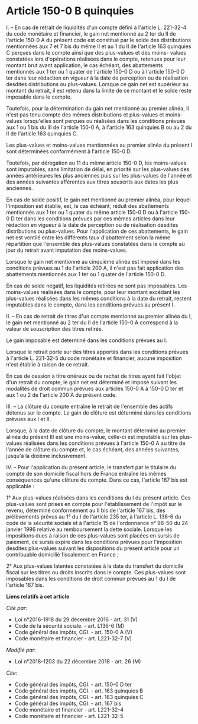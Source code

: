 # Article 150-0 B quinquies

I. – En cas de retrait de liquidités d'un compte défini à l'article L. 221-32-4 du code monétaire et financier, le gain net
mentionné au 2 ter du II de l'article 150-0 A du présent code est constitué par le solde des distributions mentionnées aux 7
et 7 bis du même II et au 1 du II de l'article 163 quinquies C perçues dans le compte ainsi que des plus-values et des moins-
values constatées lors d'opérations réalisées dans le compte, retenues pour leur montant brut avant application, le cas
échéant, des abattements mentionnés aux 1 ter ou 1 quater de l'article 150-0 D ou à l'article 150-0 D ter dans leur rédaction
en vigueur à la date de perception ou de réalisation desdites distributions ou plus-values. Lorsque ce gain net est supérieur
au montant du retrait, il est retenu dans la limite de ce montant et le solde reste imposable dans le compte.

Toutefois, pour la détermination du gain net mentionné au premier alinéa, il n'est pas tenu compte des mêmes distributions et
plus-values et moins-values lorsqu'elles sont perçues ou réalisées dans les conditions prévues aux 1 ou 1 bis du III de
l'article 150-0 A, à l'article 163 quinquies B ou au 2 du II de l'article 163 quinquies C.

Les plus-values et moins-values mentionnées au premier alinéa du présent I sont déterminées conformément à l'article 150-0 D.

Toutefois, par dérogation au 11 du même article 150-0 D, les moins-values sont imputables, sans limitation de délai, en
priorité sur les plus-values des années antérieures les plus anciennes puis sur les plus-values de l'année et des années
suivantes afférentes aux titres souscrits aux dates les plus anciennes.

En cas de solde positif, le gain net mentionné au premier alinéa, pour lequel l'imposition est établie, est, le cas échéant,
réduit des abattements mentionnés aux 1 ter ou 1 quater du même article 150-0 D ou à l'article 150-0 D ter dans les
conditions prévues par ces mêmes articles dans leur rédaction en vigueur à la date de perception ou de réalisation desdites
distributions ou plus-values. Pour l'application de ces abattements, le gain net est ventilé entre les différents taux
d'abattement selon la même répartition que l'ensemble des plus-values constatées dans le compte au jour du retrait avant
imputation des moins-values.

Lorsque le gain net mentionné au cinquième alinéa est imposé dans les conditions prévues au 1 de l'article 200 A, il n'est
pas fait application des abattements mentionnés aux 1 ter ou 1 quater de l'article 150-0 D.

En cas de solde négatif, les liquidités retirées ne sont pas imposables. Les moins-values réalisées dans le compte, pour leur
montant excédant les plus-values réalisées dans les mêmes conditions à la date du retrait, restent imputables dans le compte,
dans les conditions prévues au présent I.

II. – En cas de retrait de titres d'un compte mentionné au premier alinéa du I, le gain net mentionné au 2 ter du II de
l'article 150-0 A correspond à la valeur de souscription des titres retirés.

Le gain imposable est déterminé dans les conditions prévues au I.

Lorsque le retrait porte sur des titres apportés dans les conditions prévues à l'article L. 221-32-5 du code monétaire et
financier, aucune imposition n'est établie à raison de ce retrait.

En cas de cession à titre onéreux ou de rachat de titres ayant fait l'objet d'un retrait du compte, le gain net est déterminé
et imposé suivant les modalités de droit commun prévues aux articles 150-0 A à 150-0 D ter et aux 1 ou 2 de l'article 200 A
du présent code.

III. – La clôture du compte entraîne le retrait de l'ensemble des actifs détenus sur le compte. Le gain de clôture est
déterminé dans les conditions prévues aux I et II.

Lorsque, à la date de clôture du compte, le montant déterminé au premier alinéa du présent III est une moins-value, celle-ci
est imputable sur les plus-values réalisées dans les conditions prévues à l'article 150-0 A au titre de l'année de clôture du
compte et, le cas échéant, des années suivantes, jusqu'à la dixième inclusivement.

IV. – Pour l'application du présent article, le transfert par le titulaire du compte de son domicile fiscal hors de France
entraîne les mêmes conséquences qu'une clôture du compte. Dans ce cas, l'article 167 bis est applicable :

1° Aux plus-values réalisées dans les conditions du I du présent article. Ces plus-values sont prises en compte pour
l'établissement de l'impôt sur le revenu, déterminé conformément au II bis de l'article 167 bis, des prélèvements prévus au
1° du I de l'article 235 ter, à l'article L. 136-6 du code de la sécurité sociale et à l'article 15 de l'ordonnance n° 96-50
du 24 janvier 1996 relative au remboursement la dette sociale. Lorsque les impositions dues à raison de ces plus-values sont
placées en sursis de paiement, ce sursis expire dans les conditions prévues pour l'imposition desdites plus-values suivant
les dispositions du présent article pour un contribuable domicilié fiscalement en France ;

2° Aux plus-values latentes constatées à la date du transfert du domicile fiscal sur les titres ou droits inscrits dans le
compte. Ces plus-values sont imposables dans les conditions de droit commun prévues au 1 du I de l'article 167 bis.

**Liens relatifs à cet article**

_Cité par_:

  - Loi n°2016-1918 du 29 décembre 2016 - art. 31 (V)
  - Code de la sécurité sociale. - art. L136-6 (M)
  - Code général des impôts, CGI. - art. 150-0 A (V)
  - Code monétaire et financier - art. L221-32-7 (V)

_Modifié par_:

  - Loi n°2018-1203 du 22 décembre 2018 - art. 26 (M)

_Cite_:

  - Code général des impôts, CGI. - art. 150-0 D ter
  - Code général des impôts, CGI. - art. 163 quinquies B
  - Code général des impôts, CGI. - art. 163 quinquies C
  - Code général des impôts, CGI. - art. 167 bis
  - Code monétaire et financier - art. L221-32-4
  - Code monétaire et financier - art. L221-32-5
